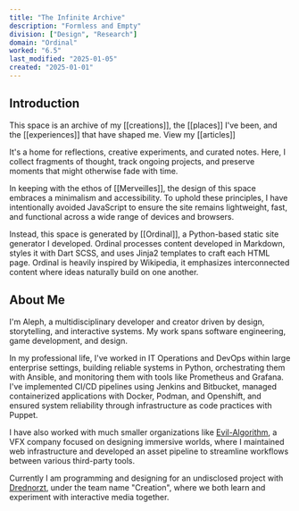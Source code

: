 ```yaml
---
title: "The Infinite Archive"
description: "Formless and Empty"
division: ["Design", "Research"]
domain: "Ordinal"
worked: "6.5"
last_modified: "2025-01-05"
created: "2025-01-01"
---
```


## Introduction
This space is an archive of my [[creations]], the [[places]] I've been, and the [[experiences]] that have shaped me. View my [[articles]]

It's a home for reflections, creative experiments, and curated notes. Here, I collect fragments of thought, track ongoing projects, and preserve moments that might otherwise fade with time.

In keeping with the ethos of [[Merveilles]], the design of this space embraces a minimalism and accessibility. To uphold these principles, I have intentionally avoided JavaScript to ensure the site remains lightweight, fast, and functional across a wide range of devices and browsers. 

Instead, this space is generated by [[Ordinal]], a Python-based static site generator I developed. Ordinal processes content developed in Markdown, styles it with Dart SCSS, and uses Jinja2 templates to craft each HTML page. Ordinal is heavily inspired by Wikipedia, it emphasizes interconnected content where ideas naturally build on one another. 

## About Me
I'm Aleph, a multidisciplinary developer and creator driven by design, storytelling, and interactive systems. My work spans software engineering, game development, and design.

In my professional life, I've worked in IT Operations and DevOps within large enterprise settings, building reliable systems in Python, orchestrating them with Ansible, and monitoring them with tools like Prometheus and Grafana. I've implemented CI/CD pipelines using Jenkins and Bitbucket, managed containerized applications with Docker, Podman, and Openshift, and ensured system reliability through infrastructure as code practices with Puppet.

 I have also worked with much smaller organizations like [Evil-Algorithm](https://evil-algorithm.com/), a VFX company focused on designing immersive worlds, where I maintained web infrastructure and developed an asset pipeline to streamline workflows between various third-party tools.

Currently I am programming and designing for an undisclosed project with [Drednorzt](https://www.norzt.net/), under the team name "Creation", where we both learn and experiment with interactive media together. 

